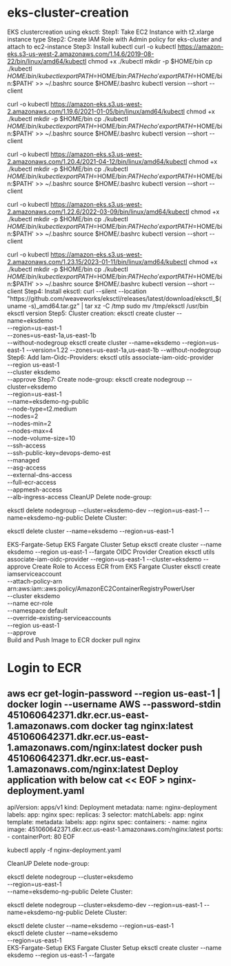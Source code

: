 # eks-cluster-creation
EKS clustercreation using eksctl:
Step1: Take EC2 Instance with t2.xlarge instance type
Step2: Create IAM Role with Admin policy for eks-cluster and attach to ec2-instance
Step3: Install kubectl
curl -o kubectl https://amazon-eks.s3-us-west-2.amazonaws.com/1.14.6/2019-08-22/bin/linux/amd64/kubectl
chmod +x ./kubectl
mkdir -p $HOME/bin
cp ./kubectl $HOME/bin/kubectl
export PATH=$HOME/bin:$PATH
echo 'export PATH=$HOME/bin:$PATH' >> ~/.bashrc
source $HOME/.bashrc
kubectl version --short --client


curl -o kubectl https://amazon-eks.s3.us-west-2.amazonaws.com/1.19.6/2021-01-05/bin/linux/amd64/kubectl
chmod +x ./kubectl
mkdir -p $HOME/bin
cp ./kubectl $HOME/bin/kubectl
export PATH=$HOME/bin:$PATH
echo 'export PATH=$HOME/bin:$PATH' >> ~/.bashrc
source $HOME/.bashrc
kubectl version --short --client

curl -o kubectl https://amazon-eks.s3.us-west-2.amazonaws.com/1.20.4/2021-04-12/bin/linux/amd64/kubectl
chmod +x ./kubectl
mkdir -p $HOME/bin
cp ./kubectl $HOME/bin/kubectl
export PATH=$HOME/bin:$PATH
echo 'export PATH=$HOME/bin:$PATH' >> ~/.bashrc
source $HOME/.bashrc
kubectl version --short --client

curl -o kubectl https://amazon-eks.s3.us-west-2.amazonaws.com/1.22.6/2022-03-09/bin/linux/amd64/kubectl
chmod +x ./kubectl
mkdir -p $HOME/bin
cp ./kubectl $HOME/bin/kubectl
export PATH=$HOME/bin:$PATH
echo 'export PATH=$HOME/bin:$PATH' >> ~/.bashrc
source $HOME/.bashrc
kubectl version --short --client

curl -o kubectl https://amazon-eks.s3.us-west-2.amazonaws.com/1.23.15/2023-01-11/bin/linux/amd64/kubectl
chmod +x ./kubectl
mkdir -p $HOME/bin
cp ./kubectl $HOME/bin/kubectl
export PATH=$HOME/bin:$PATH
echo 'export PATH=$HOME/bin:$PATH' >> ~/.bashrc
source $HOME/.bashrc
kubectl version --short --client
Step4: Install eksctl:
curl --silent --location "https://github.com/weaveworks/eksctl/releases/latest/download/eksctl_$(uname -s)_amd64.tar.gz" | tar xz -C /tmp
sudo mv /tmp/eksctl /usr/bin
eksctl version
Step5: Cluster creation:
eksctl create cluster --name=eksdemo \
                  --region=us-east-1 \
                  --zones=us-east-1a,us-east-1b \
                  --without-nodegroup 
eksctl create cluster --name=eksdemo --region=us-east-1 --version=1.22 --zones=us-east-1a,us-east-1b --without-nodegroup
Step6: Add Iam-Oidc-Providers:
eksctl utils associate-iam-oidc-provider \
    --region us-east-1 \
    --cluster eksdemo \
    --approve
Step7: Create node-group:
eksctl create nodegroup --cluster=eksdemo \
                   --region=us-east-1 \
                   --name=eksdemo-ng-public \
                   --node-type=t2.medium \
                   --nodes=2 \
                   --nodes-min=2 \
                   --nodes-max=4 \
                   --node-volume-size=10 \
                   --ssh-access \
                   --ssh-public-key=devops-demo-est \
                   --managed \
                   --asg-access \
                   --external-dns-access \
                   --full-ecr-access \
                   --appmesh-access \
                   --alb-ingress-access	
CleanUP
Delete node-group:

eksctl delete nodegroup --cluster=eksdemo-dev --region=us-east-1 --name=eksdemo-ng-public Delete Cluster:

eksctl delete cluster --name=eksdemo                       --region=us-east-1	


EKS-Fargate-Setup
EKS Fargate Cluster Setup
eksctl create cluster --name eksdemo --region us-east-1 --fargate
OIDC Provider Creation
eksctl utils associate-iam-oidc-provider --region=us-east-1 --cluster=eksdemo --approve
Create Role to Access ECR from EKS Fargate Cluster
eksctl create iamserviceaccount \
    --attach-policy-arn arn:aws:iam::aws:policy/AmazonEC2ContainerRegistryPowerUser \
    --cluster eksdemo \
    --name ecr-role \
    --namespace default \
    --override-existing-serviceaccounts \
    --region us-east-1 \
    --approve	
Build and Push Image to ECR
docker pull nginx
# Login to ECR
aws ecr get-login-password --region us-east-1 | docker login --username AWS --password-stdin 451060642371.dkr.ecr.us-east-1.amazonaws.com
docker tag nginx:latest 451060642371.dkr.ecr.us-east-1.amazonaws.com/nginx:latest
docker push 451060642371.dkr.ecr.us-east-1.amazonaws.com/nginx:latest
Deploy application with below
cat << EOF > nginx-deployment.yaml
---
apiVersion: apps/v1
kind: Deployment
metadata:
  name: nginx-deployment
  labels:
    app: nginx
spec:
  replicas: 3
  selector:
    matchLabels:
      app: nginx
  template:
    metadata:
      labels:
        app: nginx
    spec:
      containers:
      - name: nginx
        image: 451060642371.dkr.ecr.us-east-1.amazonaws.com/nginx:latest
        ports:
        - containerPort: 80
EOF       
		
kubectl apply -f nginx-deployment.yaml


CleanUP
Delete node-group:

eksctl delete nodegroup --cluster=eksdemo \
                   --region=us-east-1 \
	          			   --name=eksdemo-ng-public
Delete Cluster:

eksctl delete nodegroup --cluster=eksdemo-dev --region=us-east-1 --name=eksdemo-ng-public Delete Cluster:

eksctl delete cluster --name=eksdemo                       --region=us-east-1	
eksctl delete cluster --name=eksdemo \
                  --region=us-east-1	
EKS-Fargate-Setup
EKS Fargate Cluster Setup
eksctl create cluster --name eksdemo --region us-east-1 --fargate
